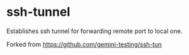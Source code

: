 # ssh-tunnel
Establishes ssh tunnel for forwarding remote port to local one.

Forked from https://github.com/gemini-testing/ssh-tun
